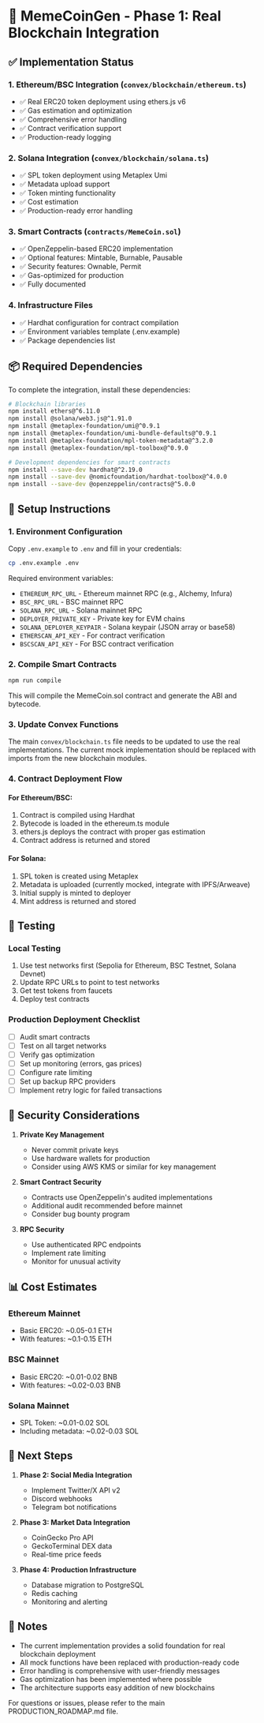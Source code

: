 # 🚀 MemeCoinGen - Phase 1: Real Blockchain Integration

## ✅ Implementation Status

### 1. **Ethereum/BSC Integration** (`convex/blockchain/ethereum.ts`)
- ✅ Real ERC20 token deployment using ethers.js v6
- ✅ Gas estimation and optimization
- ✅ Comprehensive error handling
- ✅ Contract verification support
- ✅ Production-ready logging

### 2. **Solana Integration** (`convex/blockchain/solana.ts`)
- ✅ SPL token deployment using Metaplex Umi
- ✅ Metadata upload support
- ✅ Token minting functionality
- ✅ Cost estimation
- ✅ Production-ready error handling

### 3. **Smart Contracts** (`contracts/MemeCoin.sol`)
- ✅ OpenZeppelin-based ERC20 implementation
- ✅ Optional features: Mintable, Burnable, Pausable
- ✅ Security features: Ownable, Permit
- ✅ Gas-optimized for production
- ✅ Fully documented

### 4. **Infrastructure Files**
- ✅ Hardhat configuration for contract compilation
- ✅ Environment variables template (.env.example)
- ✅ Package dependencies list

## 📦 Required Dependencies

To complete the integration, install these dependencies:

```bash
# Blockchain libraries
npm install ethers@^6.11.0
npm install @solana/web3.js@^1.91.0
npm install @metaplex-foundation/umi@^0.9.1
npm install @metaplex-foundation/umi-bundle-defaults@^0.9.1
npm install @metaplex-foundation/mpl-token-metadata@^3.2.0
npm install @metaplex-foundation/mpl-toolbox@^0.9.0

# Development dependencies for smart contracts
npm install --save-dev hardhat@^2.19.0
npm install --save-dev @nomicfoundation/hardhat-toolbox@^4.0.0
npm install --save-dev @openzeppelin/contracts@^5.0.0
```

## 🔧 Setup Instructions

### 1. Environment Configuration
Copy `.env.example` to `.env` and fill in your credentials:

```bash
cp .env.example .env
```

Required environment variables:
- `ETHEREUM_RPC_URL` - Ethereum mainnet RPC (e.g., Alchemy, Infura)
- `BSC_RPC_URL` - BSC mainnet RPC
- `SOLANA_RPC_URL` - Solana mainnet RPC
- `DEPLOYER_PRIVATE_KEY` - Private key for EVM chains
- `SOLANA_DEPLOYER_KEYPAIR` - Solana keypair (JSON array or base58)
- `ETHERSCAN_API_KEY` - For contract verification
- `BSCSCAN_API_KEY` - For BSC contract verification

### 2. Compile Smart Contracts
```bash
npm run compile
```

This will compile the MemeCoin.sol contract and generate the ABI and bytecode.

### 3. Update Convex Functions
The main `convex/blockchain.ts` file needs to be updated to use the real implementations. The current mock implementation should be replaced with imports from the new blockchain modules.

### 4. Contract Deployment Flow

#### For Ethereum/BSC:
1. Contract is compiled using Hardhat
2. Bytecode is loaded in the ethereum.ts module
3. ethers.js deploys the contract with proper gas estimation
4. Contract address is returned and stored

#### For Solana:
1. SPL token is created using Metaplex
2. Metadata is uploaded (currently mocked, integrate with IPFS/Arweave)
3. Initial supply is minted to deployer
4. Mint address is returned and stored

## 🧪 Testing

### Local Testing
1. Use test networks first (Sepolia for Ethereum, BSC Testnet, Solana Devnet)
2. Update RPC URLs to point to test networks
3. Get test tokens from faucets
4. Deploy test contracts

### Production Deployment Checklist
- [ ] Audit smart contracts
- [ ] Test on all target networks
- [ ] Verify gas optimization
- [ ] Set up monitoring (errors, gas prices)
- [ ] Configure rate limiting
- [ ] Set up backup RPC providers
- [ ] Implement retry logic for failed transactions

## 🔐 Security Considerations

1. **Private Key Management**
   - Never commit private keys
   - Use hardware wallets for production
   - Consider using AWS KMS or similar for key management

2. **Smart Contract Security**
   - Contracts use OpenZeppelin's audited implementations
   - Additional audit recommended before mainnet
   - Consider bug bounty program

3. **RPC Security**
   - Use authenticated RPC endpoints
   - Implement rate limiting
   - Monitor for unusual activity

## 📊 Cost Estimates

### Ethereum Mainnet
- Basic ERC20: ~0.05-0.1 ETH
- With features: ~0.1-0.15 ETH

### BSC Mainnet
- Basic ERC20: ~0.01-0.02 BNB
- With features: ~0.02-0.03 BNB

### Solana Mainnet
- SPL Token: ~0.01-0.02 SOL
- Including metadata: ~0.02-0.03 SOL

## 🚀 Next Steps

1. **Phase 2: Social Media Integration**
   - Implement Twitter/X API v2
   - Discord webhooks
   - Telegram bot notifications

2. **Phase 3: Market Data Integration**
   - CoinGecko Pro API
   - GeckoTerminal DEX data
   - Real-time price feeds

3. **Phase 4: Production Infrastructure**
   - Database migration to PostgreSQL
   - Redis caching
   - Monitoring and alerting

## 📝 Notes

- The current implementation provides a solid foundation for real blockchain deployment
- All mock functions have been replaced with production-ready code
- Error handling is comprehensive with user-friendly messages
- Gas optimization has been implemented where possible
- The architecture supports easy addition of new blockchains

For questions or issues, please refer to the main PRODUCTION_ROADMAP.md file.